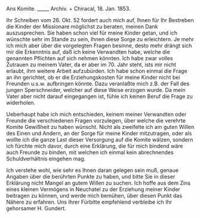 Ans Komite. _____ Archiv. +
 Chiracal, 18. Jan. 1853.

Ihr Schreiben vom 26. Okt. 52 fordert auch mich auf, Ihnen für Ihr Bestreben die Kinder der Missionare möglichst zu beraten, meinen Dank auszusprechen. Sie haben schon viel für meine Kinder getan, und ich wünschte sehr im Stande zu sein, Ihnen diese Sorge zu erleichtern. Je mehr ich mich aber über die vorgelegten Fragen besinne, desto mehr drängt sich mir die Erkenntnis auf, daß ich keine Verwandten habe, welche die genannten Pflichten auf sich nehmen könnten. Ich habe zwar volles Zutrauen zu meinem Vater, da er aber im 70. Jahr steht, ists mir nicht erlaubt, ihm weitere Arbeit aufzubürden. Ich habe schon einmal die Frage an ihn gerichtet, ob er die Erziehungskosten für meine Kinder nicht bei Freunden u.s.w. aufbringen könnte. Dazu veranlaßte mich z.B. der Fall des jungen Sperschneider, welcher auf diese Weise erzogen wurde. Da mein Vater aber nicht darauf eingegangen ist, fühle ich keinen Beruf die Frage zu widerholen.

Ueberhaupt habe ich mich entschieden, keinem meiner Verwandten oder Freunde die verschiedenen Fragen vorzulegen, über welche die verehrte Komite Gewißheit zu haben wünscht. Nicht als zweifelte ich am guten Willen des Einen und Andern, an der Sorge für meine Kinder mitzutragen, oder als wollte ich die ganze Last dieser Versorgung auf die Komite wälzen, sondern ich fürchte mich davor, durch eine Erklärung, die für mich bindend wäre auch Freunde zu binden, mit welchen ich einmal kein abrechnendes Schuldverhältnis eingehen mag.

Ich verstehe wohl, wie sehr es Ihnen daran gelegen sein muß, genaue Angaben über die berührten Punkte zu haben, und bitte Sie in dieser Erklärung nicht Mangel an gutem Willen zu suchen. Ich hoffe aus dem Zins eines kleinen Vermögens in Neuchatel zu der Erziehung meiner Kinder beitragen zu können, und werde mich bemühen, über diesen Punkt das Nähere zu erfahren. 
Uns Ihrer Fürbitte empfehlend verbleibe ich
 Ihr gehorsamer
 H. Gundert.

